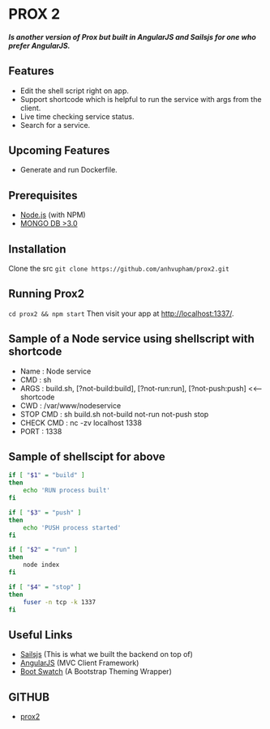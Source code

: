 
# PROX 2
##### Is another version of Prox but built in AngularJS and Sailsjs for one who prefer AngularJS.

## Features
* Edit the shell script right on app.
* Support shortcode which is helpful to run the service with args from the client.
* Live time checking service status.
* Search for a service.

## Upcoming Features
* Generate and run Dockerfile.

## Prerequisites
* [Node.js](http://nodejs.org/) (with NPM)
* [MONGO DB >3.0](http://www.mongodb.org/)

## Installation 
Clone the src
`git clone https://github.com/anhvupham/prox2.git`

## Running Prox2
`cd prox2 && npm start`
Then visit your app at [http://localhost:1337/](http://localhost:1337/).

## Sample of a Node service using shellscript with shortcode
* Name : Node service
* CMD : sh
* ARGS : build.sh, [?not-build:build], [?not-run:run], [?not-push:push] <<-- shortcode
* CWD : /var/www/nodeservice
* STOP CMD : sh build.sh not-build not-run not-push stop
* CHECK CMD : nc -zv localhost 1338 
* PORT : 1338

## Sample of shellscipt for above
```sh
if [ "$1" = "build" ]
then
    echo 'RUN process built'
fi

if [ "$3" = "push" ]
then
    echo 'PUSH process started'
fi

if [ "$2" = "run" ]
then
    node index
fi

if [ "$4" = "stop" ]
then
    fuser -n tcp -k 1337
fi
```

## Useful Links
* [Sailsjs](http://sailsjs.org/) (This is what we built the backend on top of)
* [AngularJS](https://angularjs.org/) (MVC Client Framework)
* [Boot Swatch](http://bootswatch.com/) (A Bootstrap Theming Wrapper)

## GITHUB
* [prox2](https://github.com/anhvupham/prox2) 
